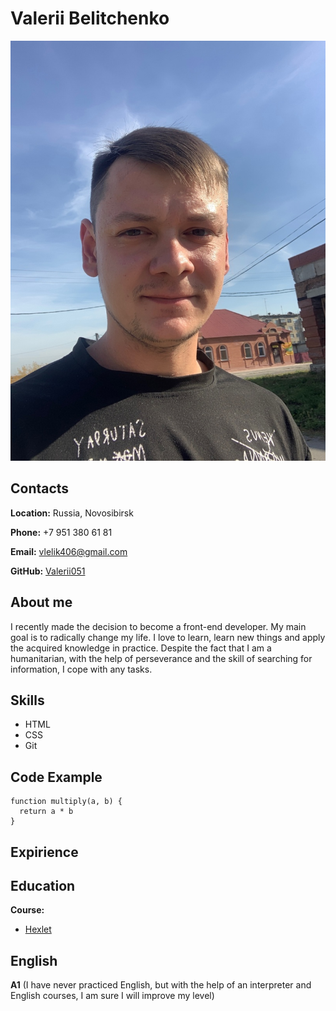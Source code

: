 # Valerii Belitchenko

![My photo](my_photo.jpg)

## Contacts

**Location:** Russia, Novosibirsk

**Phone:** +7 951 380 61 81

**Email:** vlelik406@gmail.com

**GitHub:** [Valerii051](https://github.com/Valerii051)

## About me

I recently made the decision to become a front-end developer. My main goal is to radically change my life. I love to learn, learn new things and apply the acquired knowledge in practice. Despite the fact that I am a humanitarian, with the help of perseverance and the skill of searching for information, I cope with any tasks.

## Skills

* HTML
* CSS
* Git

## Code Example

```
function multiply(a, b) {
  return a * b
}
```

## Expirience

## Education

**Course:**

* [Hexlet](https://guides.hexlet.io/ru/)

## English

**A1** (I have never practiced English, but with the help of an interpreter and English courses, I am sure I will improve my level)
